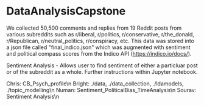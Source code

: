 # DataAnalysisCapstone


We collected 50,500 comments and replies from 19 Reddit posts from various subreddits such as r/liberal, r/politics, r/conservative, r/the_donald, r/Republican, r/neutral_politics, r/conspiracy, etc. This data was stored into a json file called "final_indico.json" which was augmented with sentiment and political compass scores from the Indico API (https://indico.io/docs/).

Sentiment Analysis - Allows user to find sentiment of either a particluar post or of the subreddit as a whole. Further instructions within Jupyter notebook.


Chris: CB_Psych_profile\n
Bright: ./data, ./data_collection, ./ldamodels, ./topic_modelling\n
Numan: Sentiment_PoliticalBias_TimeAnalysis\n
Sourav: Sentiment Analysis\n
